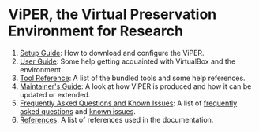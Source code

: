 # ViPER, the Virtual Preservation Environment for Research

1. [Setup Guide](./setup/): How to download and configure the ViPER.
2. [User Guide](./guide/): Some help getting acquainted with VirtualBox and the environment.
3. [Tool Reference](./tools/): A list of the bundled tools and some help references.
4. [Maintainer's Guide](./maintainer/): A look at how ViPER is produced and how it can be updated or extended.
5. [Frequently Asked Questions and Known Issues](./faqs): A list of [frequently asked questions](./faqs#faqs) and [known issues](./faqs#known-issues).
6. [References](./refs/): A list of references used in the documentation.
